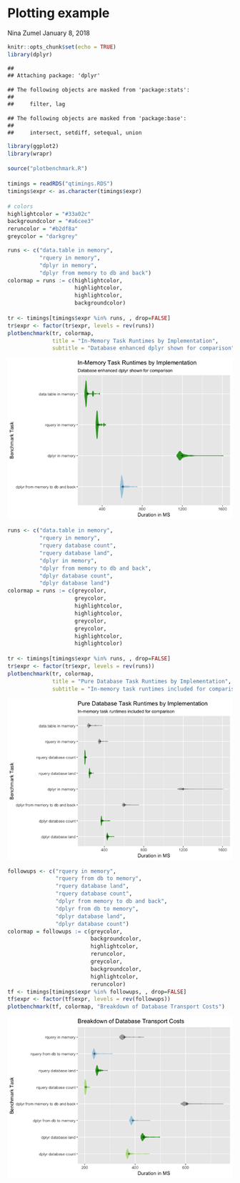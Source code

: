 Plotting example
================
Nina Zumel
January 8, 2018

``` r
knitr::opts_chunk$set(echo = TRUE)
library(dplyr)
```

    ## 
    ## Attaching package: 'dplyr'

    ## The following objects are masked from 'package:stats':
    ## 
    ##     filter, lag

    ## The following objects are masked from 'package:base':
    ## 
    ##     intersect, setdiff, setequal, union

``` r
library(ggplot2)
library(wrapr)

source("plotbenchmark.R")

timings = readRDS("qtimings.RDS")
timings$expr <- as.character(timings$expr)

# colors
highlightcolor = "#33a02c"
backgroundcolor = "#a6cee3"
reruncolor = "#b2df8a"
greycolor = "darkgrey"
```

``` r
runs <- c("data.table in memory", 
          "rquery in memory",
          "dplyr in memory",
          "dplyr from memory to db and back")
colormap = runs := c(highlightcolor,
                     highlightcolor,
                     highlightcolor,
                     backgroundcolor)

tr <- timings[timings$expr %in% runs, , drop=FALSE]
tr$expr <- factor(tr$expr, levels = rev(runs))
plotbenchmark(tr, colormap, 
              title = "In-Memory Task Runtimes by Implementation",
              subtitle = "Database enhanced dplyr shown for comparison")
```

![](plotexample_files/figure-markdown_github/unnamed-chunk-1-1.png)

``` r
runs <- c("data.table in memory", 
          "rquery in memory",
          "rquery database count",
          "rquery database land",
          "dplyr in memory",
          "dplyr from memory to db and back",
          "dplyr database count",
          "dplyr database land")
colormap = runs := c(greycolor,
                     greycolor,
                     highlightcolor,
                     highlightcolor,
                     greycolor,
                     greycolor,
                     highlightcolor,
                     highlightcolor)

tr <- timings[timings$expr %in% runs, , drop=FALSE]
tr$expr <- factor(tr$expr, levels = rev(runs))
plotbenchmark(tr, colormap, 
              title = "Pure Database Task Runtimes by Implementation",
              subtitle = "In-memory task runtimes included for comparison")
```

![](plotexample_files/figure-markdown_github/unnamed-chunk-1-2.png)

``` r
followups <- c("rquery in memory",
               "rquery from db to memory", 
               "rquery database land", 
               "rquery database count", 
               "dplyr from memory to db and back",
               "dplyr from db to memory",
               "dplyr database land",
               "dplyr database count")
colormap = followups := c(greycolor,
                          backgroundcolor,
                          highlightcolor,
                          reruncolor,
                          greycolor,
                          backgroundcolor,
                          highlightcolor,
                          reruncolor)
tf <- timings[timings$expr %in% followups, , drop=FALSE]
tf$expr <- factor(tf$expr, levels = rev(followups))
plotbenchmark(tf, colormap, "Breakdown of Database Transport Costs")
```

![](plotexample_files/figure-markdown_github/unnamed-chunk-1-3.png)

